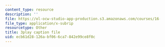 ```yaml
---
content_type: resource
description: ''
file: https://ol-ocw-studio-app-production.s3.amazonaws.com/courses/16-90-computational-methods-in-aerospace-engineering-spring-2014/ecb61d28126abf066ca7842e99ce8f0c_xOtkiBPbE.srt
file_type: application/x-subrip
resourcetype: Other
title: 3play caption file
uid: ecb61d28-126a-bf06-6ca7-842e99ce8f0c
---
```

